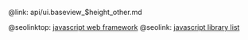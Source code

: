 @link: api/ui.baseview_$height_other.md

@seolinktop: [javascript web framework](https://webix.com)
@seolink: [javascript library list](https://webix.com/widget/list/)